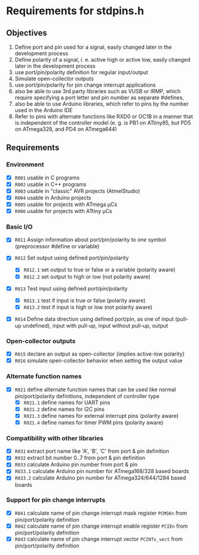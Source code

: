 # Requirements for stdpins.h

## Objectives

1. Define port and pin used for a signal, easily changed later in the development process
2. Define polarity of a signal, i. e. active high or active low, easily changed later in the development process
3. use port/pin/polarity definition for regular input/output
4. Simulate open-collector outputs 
5. use port/pin/polarity for pin change interrupt applications
6. also be able to use 3rd party libraries such as VUSB or IRMP, which require specifying a port letter and pin number as separate #defines, 
7. also be able to use Arduino libraries, which refer to pins by the number used in the Arduino IDE
8. Refer to pins with alternate functions like RXD0 or OC1B in a manner that is independent of the controller model (e. g. is PB1 on ATtiny85, but PD5 on ATmega328, and PD4 on ATmega644)

## Requirements

### Environment

- [x] `R001` usable in C programs
- [x] `R002` usable in C++ programs
- [x] `R003` usable in "classic" AVR projects (AtmelStudio)
- [x] `R004` usable in Arduino projects
- [x] `R005` usable for projects with ATmega µCs
- [x] `R006` usable for projects with ATtiny µCs

### Basic I/O

- [x] `R011` Assign information about port/pin/polarity to *one* symbol (preprocessor #define or variable)

- [x] `R012` Set output using defined port/pin/polarity
  - [x] `R012.1` set output to true or false or a variable (polarity aware)
  - [x] `R012.2` set output to high or low (not polarity aware)
- [x] `R013` Test input using defined port/pin/polarity
  - [x] `R013.1` test if input is true or false (polarity aware)
  - [x] `R013.2` test if input is high or low (not polarity aware)
- [x] `R014` Define data direction using defined port/pin, as one of input (pull-up undefined), input with pull-up, input without pull-up, output

### Open-collector outputs

 - [x] `R015` declare an output as open-collector (implies active-low polarity)
 - [x] `R016` simulate open-collector behavior when setting the output value

### Alternate function names

- [x] `R021` define alternate function names that can be used like normal pin/port/polarity definitions, independent of controller type
  - [x] `R021.1` define names for UART pins
  - [x] `R021.2` define names for I2C pins
  - [x] `R021.3` define names for external interrupt pins (polarity aware)
  - [x] `R021.4` define names for timer PWM pins (polarity aware)

### Compatibility with other libraries

- [x]  `R031` extract port name like 'A', 'B', 'C' from port & pin definition
- [x]  `R032` extract bit number 0..7 from port & pin definition
- [x]  `R033` calculate Arduino pin number from port & pin 
 - [x]  `R033.1`  calculate Arduino pin number for ATmega168/328 based boards 
 - [x]  `R033.2` calculate Arduino pin number for ATmega324/644/1284 based boards

### Support for pin change interrupts

- [x] `R041` calculate name of pin change interrupt mask register `PCMSKn` from pin/port/polarity definition
- [x] `R042` calculate name of pin change interrupt enable register `PCIEn` from pin/port/polarity definition
- [x] `R043` calculate name of pin change interrupt vector `PCINTx_vect` from pin/port/polarity definition
